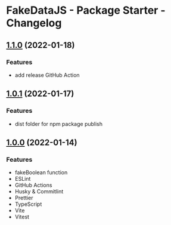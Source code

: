 # FakeDataJS - Package Starter - Changelog

## [1.1.0](https://github.com/fake-data-js/fake-boolean) (2022-01-18)

### Features

- add release GitHub Action

## [1.0.1](https://github.com/fake-data-js/fake-boolean) (2022-01-17)

### Features

- dist folder for npm package publish

## [1.0.0](https://github.com/fake-data-js/fake-boolean) (2022-01-14)

### Features

- fakeBoolean function
- ESLint
- GitHub Actions
- Husky & Commitlint
- Prettier
- TypeScript
- Vite
- Vitest
